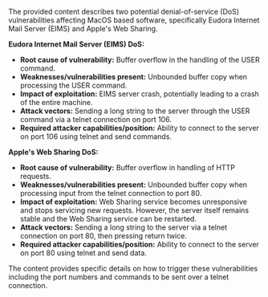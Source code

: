 The provided content describes two potential denial-of-service (DoS) vulnerabilities affecting MacOS based software, specifically Eudora Internet Mail Server (EIMS) and Apple's Web Sharing.

**Eudora Internet Mail Server (EIMS) DoS:**

*   **Root cause of vulnerability:** Buffer overflow in the handling of the USER command.
*   **Weaknesses/vulnerabilities present:** Unbounded buffer copy when processing the USER command.
*   **Impact of exploitation:**  EIMS server crash, potentially leading to a crash of the entire machine.
*   **Attack vectors:** Sending a long string to the server through the USER command via a telnet connection on port 106.
*   **Required attacker capabilities/position:** Ability to connect to the server on port 106 using telnet and send commands.

**Apple's Web Sharing DoS:**

*  **Root cause of vulnerability:** Buffer overflow in handling of HTTP requests.
*   **Weaknesses/vulnerabilities present:** Unbounded buffer copy when processing input from the telnet connection to port 80.
*   **Impact of exploitation:** Web Sharing service becomes unresponsive and stops servicing new requests. However, the server itself remains stable and the Web Sharing service can be restarted.
*   **Attack vectors:** Sending a long string to the server via a telnet connection on port 80, then pressing return twice.
*   **Required attacker capabilities/position:** Ability to connect to the server on port 80 using telnet and send data.

The content provides specific details on how to trigger these vulnerabilities including the port numbers and commands to be sent over a telnet connection.